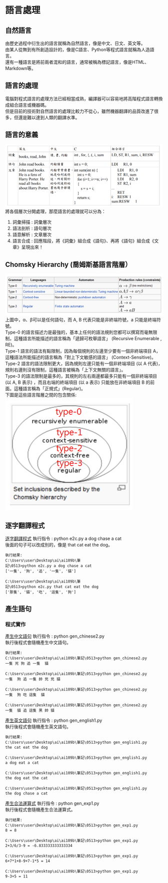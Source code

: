 # 語言處理
## 自然語言
由歷史過程中衍生出的語言就稱為自然語言，像是中文、日文、英文等。<br>
由某人從無到有所創造設計的，像是C語言、Python等程式語言就稱為人造語言。<br>
還有一種語言是將前兩者混和的語言，通常被稱為標記語言，像是HTML、Markdown等。<br>
## 語言的處理
電腦對程式語言的處理方法已經相當成熟，編譯器可以容易地將高階程式語言轉換成組合語言或機器碼。<br>
但是目前的技術對自然語言的處理比較力不從心，雖然機器翻譯的品質改進了很多，但還是難以達到人類的翻譯水準。<br>
## 語言的意義
![](images/LanguageLevel.png)<br>
將各個層次分開處理，那麼語言的處理就可以分為：<br>

1. 詞彙掃描 : 詞彙層次
2. 語法剖析 : 語句層次
3. 語意解析 : 文章層次
4. 語言合成 : 回應階段，將《詞彙》組合成《語句》、再將《語句》組合成《文章》呈現出來！

## Chomsky Hierarchy (喬姆斯基語言階層）
![](images/ChomskyHierarchy.png)<br>
上圖中，α、β可以是任何語句，而 A, B 代表只能是非終端符號，a 只能是終端符號。<br>
Type-0 的語言描述力是最強的，基本上任何的語法規則您都可以撰寫而毫無限制，這種語言所能描述的語言稱為「遞歸可枚舉語言」 (Recursive Enumerable , RE)。<br>
Type-1 語言的語法有點限制，因為每個規則的左邊至少要有一個非終端項目 A，這種語法所能描述的語言稱為「對上下文敏感的語言」 (Context-Sensitive)。<br>
Type-2 語言的語法限制更大，因為規則左邊只能有一個非終端項目 (以 A 代表)，規則右邊則沒有限制，這種語言被稱為「上下文無關的語言」。<br>
Type-3 的語法限制是最多的，其規則的左右兩邊都最多只能有一個非終端項目 (以 A, B 表示) ，而且右端的終端項目 (以 a 表示) 只能放在非終端項目 B 的前面。這種語言稱為「正規式」(Regular)。<br>
下圖是這些語言階層之間的包含關係:<br>
![](images/ChomskyHierarchy2.png)<br>
## 逐字翻譯程式
[逐字翻譯程式](e2c.py)
執行指令 : python e2c.py a dog chase a cat<br>
後面的句子可以改成別的，像是 that cat eat the dog。<br>
```
執行結果:
C:\Users\user\Desktop\ai\ai109b\筆 
記\0513>python e2c.py a dog chase a cat   
['一隻', '狗', '追', '一隻', '貓']        

C:\Users\user\Desktop\ai\ai109b\筆 
記\0513>python e2c.py that cat eat the dog
['那隻', '貓', '吃', '這隻', '狗']
```
## 產生語句
### 程式實作
[產生中文語句](gen_chinese2.py)
執行指令 : python gen_chinese2.py<br>
執行後程式會隨機產生中文語句。<br>
```
執行結果:
C:\Users\user\Desktop\ai\ai109b\筆記\0513>python gen_chinese2.py
一隻 兇 狗 追 一隻  貓

C:\Users\user\Desktop\ai\ai109b\筆記\0513>python gen_chinese2.py
一隻  狗 追 一隻 帥 兇 兇 貓

C:\Users\user\Desktop\ai\ai109b\筆記\0513>python gen_chinese2.py
一隻  狗 吃 這隻  貓

C:\Users\user\Desktop\ai\ai109b\筆記\0513>python gen_chinese2.py
一隻  貓 追 這隻 黑 帥 貓
```
[產生英文語句](gen_chinese2.py)
執行指令 : python gen_english1.py<br>
執行後程式會隨機產生英文語句。<br>
```
執行結果:
C:\Users\user\Desktop\ai\ai109b\筆記\0513>python gen_english1.py
the cat eat the dog

C:\Users\user\Desktop\ai\ai109b\筆記\0513>python gen_english1.py
a dog eat a cat

C:\Users\user\Desktop\ai\ai109b\筆記\0513>python gen_english1.py
the dog eat the cat

C:\Users\user\Desktop\ai\ai109b\筆記\0513>python gen_english1.py
the dog chase a cat
```
[產生合法運算式](gen_exp1.py)
執行指令 : python gen_exp1.py<br>
執行後程式會隨機產生合法運算式。<br>
```
執行結果:
C:\Users\user\Desktop\ai\ai109b\筆記\0513>python gen_exp1.py
8 = 8

C:\Users\user\Desktop\ai\ai109b\筆記\0513>python gen_exp1.py
2+3/6/3-9 = -6.833333333333334

C:\Users\user\Desktop\ai\ai109b\筆記\0513>python gen_exp1.py
6+7*1+8-9+7-1*5 = 14

C:\Users\user\Desktop\ai\ai109b\筆記\0513>python gen_exp1.py
9-3+5 = 11
```